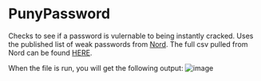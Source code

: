 # PunyPassword
Checks to see if a password is vulernable to being instantly cracked.
Uses the published list of weak passwords from [Nord](https://nordpass.com/most-common-passwords-list/).
The full csv pulled from Nord can be found [HERE](https://github.com/JJWren/NordPass2020PasswordList/blob/main/NordsMostCommonPasswords.csv).

When the file is run, you will get the following output:
![image](https://user-images.githubusercontent.com/43586816/172073959-9bcc453b-c57d-4bca-a9b7-f7e3569d6ad2.png)
